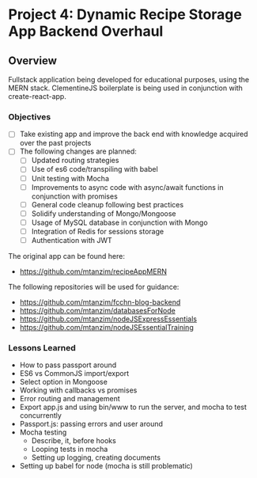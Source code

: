 # Project 4: Dynamic Recipe Storage App Backend Overhaul

## Overview

Fullstack application being developed for educational purposes, using the MERN stack.
ClementineJS boilerplate is being used in conjunction with create-react-app.

### Objectives

- [ ] Take existing app and improve the back end with knowledge acquired over the past projects
- [ ] The following changes are planned:
  - [ ] Updated routing strategies
  - [ ] Use of es6 code/transpiling with babel
  - [ ] Unit testing with Mocha
  - [ ] Improvements to async code with async/await functions in conjunction with promises
  - [ ] General code cleanup following best practices
  - [ ] Solidify understanding of Mongo/Mongoose
  - [ ] Usage of MySQL database in conjunction with Mongo
  - [ ] Integration of Redis for sessions storage
  - [ ] Authentication with JWT

The original app can be found here:

- <https://github.com/mtanzim/recipeAppMERN>

The following repositories will be used for guidance:

- <https://github.com/mtanzim/fcchn-blog-backend>
- <https://github.com/mtanzim/databasesForNode>
- <https://github.com/mtanzim/nodeJSExpressEssentials>
- <https://github.com/mtanzim/nodeJSEssentialTraining>

### Lessons Learned

- How to pass passport around
- ES6 vs CommonJS import/export
- Select option in Mongoose
- Working with callbacks vs promises
- Error routing and management
- Export app.js and using bin/www to run the server, and mocha to test concurrently
- Passport.js: passing errors and user around
- Mocha testing
  - Describe, it, before hooks
  - Looping tests in mocha
  - Setting up logging, creating documents
- Setting up babel for node (mocha is still problematic)
